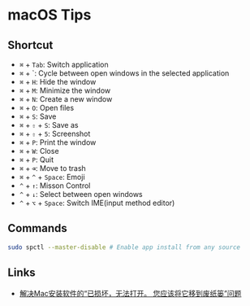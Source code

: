 # macOS Tips

## Shortcut

* `⌘` + `Tab`: Switch application
* `⌘` + `: Cycle between open windows in the selected application
* `⌘` + `H`: Hide the window
* `⌘` + `M`: Minimize the window
* `⌘` + `N`: Create a new window
* `⌘` + `O`: Open files
* `⌘` + `S`: Save
* `⌘` + `⇧` + `S`: Save as
* `⌘` + `⇧` + `5`: Screenshot
* `⌘` + `P`: Print the window
* `⌘` + `W`: Close
* `⌘` + `P`: Quit
* `⌘` + `⌫`: Move to trash
* `⌘` + `^` + `Space`: Emoji
* `^` + `↑`: Misson Control
* `^` + `↓`: Select between open windows
* `^` + `⌥` + `Space`: Switch IME(input method editor)

## Commands

```bash
sudo spctl --master-disable # Enable app install from any source
```

## Links

* [解决Mac安装软件的“已损坏，无法打开。 您应该将它移到废纸篓”问题](https://zhuanlan.zhihu.com/p/135948430)
